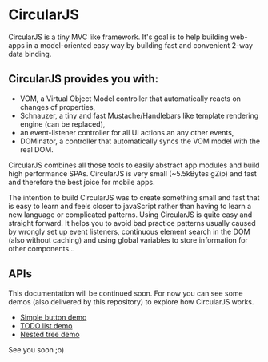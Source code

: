 # CircularJS

CircularJS is a tiny MVC like framework. It's goal is to help building web-apps in a model-oriented easy way by building fast and convenient 2-way data binding.

## CircularJS provides you with:

* VOM, a Virtual Object Model controller that automatically reacts on changes of properties,
* Schnauzer, a tiny and fast Mustache/Handlebars like template rendering engine (can be replaced),
* an event-listener controller for all UI actions an any other events,
* DOMinator, a controller that automatically syncs the VOM model with the real DOM.

CircularJS combines all those tools to easily abstract app modules and build high performance SPAs.
CircularJS is very small (~5.5kBytes gZip) and fast and therefore the best joice for mobile apps.

The intention to build CircularJS was to create something small and fast that is easy to learn and feels closer to javaScript rather than having to learn a new language or complicated patterns. Using CircularJS is quite easy and straight forward. It helps you to avoid bad practice patterns usually caused by wrongly set up event listeners, continuous element search in the DOM (also without caching) and using global variables to store information for other components...

## APIs

This documentation will be continued soon. For now you can see some demos (also delivered by this repository) to explore how CircularJS works.

* [Simple button demo](http://dematte.at/circularjs/)
* [TODO list demo](http://dematte.at/circularjs/todo/)
* [Nested tree demo](http://dematte.at/circularjs/tree/)

See you soon ;o)